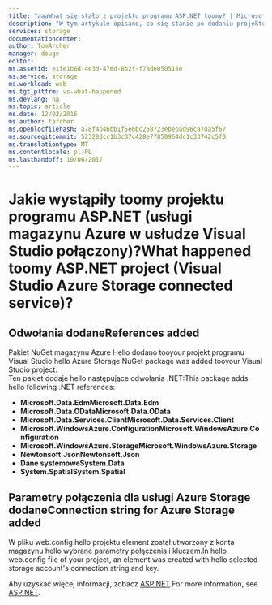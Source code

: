 ```yaml
---
title: "aaaWhat się stało z projektu programu ASP.NET toomy? | Microsoft Docs"
description: "W tym artykule opisano, co się stanie po dodaniu projektu ASP.NET tooa usługi Azure Storage za pomocą programu Visual Studio połączenia usługi"
services: storage
documentationcenter: 
author: TomArcher
manager: douge
editor: 
ms.assetid: e1fe1b6d-4e3d-476d-8b2f-f7ade050515e
ms.service: storage
ms.workload: web
ms.tgt_pltfrm: vs-what-happened
ms.devlang: na
ms.topic: article
ms.date: 12/02/2016
ms.author: tarcher
ms.openlocfilehash: a78f4b46bb1f5e6bc258723ebebad96ca7da5f67
ms.sourcegitcommit: 523283cc1b3c37c428e77850964dc1c33742c5f0
ms.translationtype: MT
ms.contentlocale: pl-PL
ms.lasthandoff: 10/06/2017
---
```

# <a name="what-happened-toomy-aspnet-project-visual-studio-azure-storage-connected-service"></a><span data-ttu-id="91b05-104">Jakie wystąpiły toomy projektu programu ASP.NET (usługi magazynu Azure w usłudze Visual Studio połączony)?</span><span class="sxs-lookup"><span data-stu-id="91b05-104">What happened toomy ASP.NET project (Visual Studio Azure Storage connected service)?</span></span>
## <a name="references-added"></a><span data-ttu-id="91b05-105">Odwołania dodane</span><span class="sxs-lookup"><span data-stu-id="91b05-105">References added</span></span>
<span data-ttu-id="91b05-106">Pakiet NuGet magazynu Azure Hello dodano tooyour projekt programu Visual Studio.</span><span class="sxs-lookup"><span data-stu-id="91b05-106">hello Azure Storage NuGet package was added tooyour Visual Studio project.</span></span>  
<span data-ttu-id="91b05-107">Ten pakiet dodaje hello następujące odwołania .NET:</span><span class="sxs-lookup"><span data-stu-id="91b05-107">This package adds hello following .NET references:</span></span>

* <span data-ttu-id="91b05-108">**Microsoft.Data.Edm**</span><span class="sxs-lookup"><span data-stu-id="91b05-108">**Microsoft.Data.Edm**</span></span>
* <span data-ttu-id="91b05-109">**Microsoft.Data.OData**</span><span class="sxs-lookup"><span data-stu-id="91b05-109">**Microsoft.Data.OData**</span></span>
* <span data-ttu-id="91b05-110">**Microsoft.Data.Services.Client**</span><span class="sxs-lookup"><span data-stu-id="91b05-110">**Microsoft.Data.Services.Client**</span></span>
* <span data-ttu-id="91b05-111">**Microsoft.WindowsAzure.Configuration**</span><span class="sxs-lookup"><span data-stu-id="91b05-111">**Microsoft.WindowsAzure.Configuration**</span></span>
* <span data-ttu-id="91b05-112">**Microsoft.WindowsAzure.Storage**</span><span class="sxs-lookup"><span data-stu-id="91b05-112">**Microsoft.WindowsAzure.Storage**</span></span>
* <span data-ttu-id="91b05-113">**Newtonsoft.Json**</span><span class="sxs-lookup"><span data-stu-id="91b05-113">**Newtonsoft.Json**</span></span>
* <span data-ttu-id="91b05-114">**Dane systemowe**</span><span class="sxs-lookup"><span data-stu-id="91b05-114">**System.Data**</span></span>
* <span data-ttu-id="91b05-115">**System.Spatial**</span><span class="sxs-lookup"><span data-stu-id="91b05-115">**System.Spatial**</span></span>

## <a name="connection-string-for-azure-storage-added"></a><span data-ttu-id="91b05-116">Parametry połączenia dla usługi Azure Storage dodane</span><span class="sxs-lookup"><span data-stu-id="91b05-116">Connection string for Azure Storage added</span></span>
<span data-ttu-id="91b05-117">W pliku web.config hello projektu element został utworzony z konta magazynu hello wybrane parametry połączenia i kluczem.</span><span class="sxs-lookup"><span data-stu-id="91b05-117">In hello web.config file of your project, an element was created with hello selected storage account's connection string and key.</span></span>

<span data-ttu-id="91b05-118">Aby uzyskać więcej informacji, zobacz [ASP.NET](http://www.asp.net).</span><span class="sxs-lookup"><span data-stu-id="91b05-118">For more information, see [ASP.NET](http://www.asp.net).</span></span>

